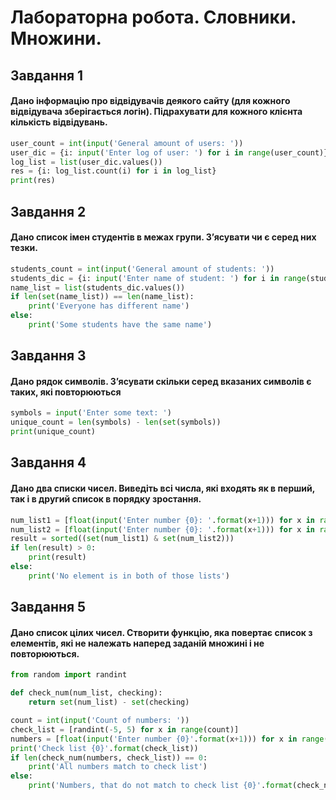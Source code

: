 # Лабораторна робота. Словники. Множини.

## Завдання 1

#### Дано інформацію про відвідувачів деякого сайту (для кожного відвідувача зберігається  логін). Підрахувати для кожного клієнта кількість відвідувань.

```py
user_count = int(input('General amount of users: '))
user_dic = {i: input('Enter log of user: ') for i in range(user_count)}
log_list = list(user_dic.values())
res = {i: log_list.count(i) for i in log_list}
print(res)
```

## Завдання 2

#### Дано список імен студентів в межах групи. З’ясувати чи є серед них тезки.

```py
students_count = int(input('General amount of students: '))
students_dic = {i: input('Enter name of student: ') for i in range(students_count)}
name_list = list(students_dic.values())
if len(set(name_list)) == len(name_list):
    print('Everyone has different name')
else:
    print('Some students have the same name')
```

## Завдання 3

#### Дано рядок символів. З’ясувати скільки серед вказаних символів є таких, які повторюються

```py
symbols = input('Enter some text: ')
unique_count = len(symbols) - len(set(symbols))
print(unique_count)
```

## Завдання 4

#### Дано два списки чисел. Виведіть всі числа, які входять як в перший, так і в другий список в порядку зростання.

```py
num_list1 = [float(input('Enter number {0}: '.format(x+1))) for x in range(5)]
num_list2 = [float(input('Enter number {0}: '.format(x+1))) for x in range(5)]
result = sorted((set(num_list1) & set(num_list2)))
if len(result) > 0:
    print(result)
else:
    print('No element is in both of those lists')
```

## Завдання 5

#### Дано список цілих чисел. Створити функцію, яка повертає список з елементів, які не належать наперед заданій множині і не повторюються.

```py
from random import randint

def check_num(num_list, checking):
    return set(num_list) - set(checking)

count = int(input('Count of numbers: '))
check_list = [randint(-5, 5) for x in range(count)]
numbers = [float(input('Enter number {0}'.format(x+1))) for x in range(count)]
print('Check list {0}'.format(check_list))
if len(check_num(numbers, check_list)) == 0:
    print('All numbers match to check list')
else:
    print('Numbers, that do not match to check list {0}'.format(check_num(numbers, check_list)))
```
